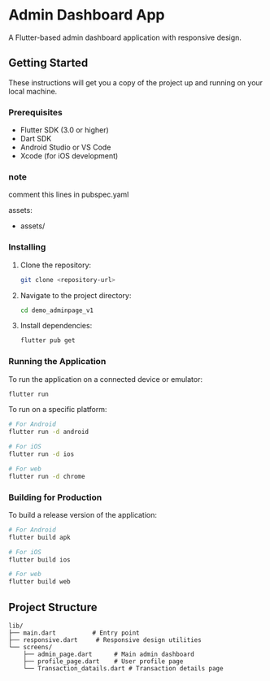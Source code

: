 # Admin Dashboard App

A Flutter-based admin dashboard application with responsive design.


## Getting Started

These instructions will get you a copy of the project up and running on your local machine.

### Prerequisites

- Flutter SDK (3.0 or higher)
- Dart SDK
- Android Studio or VS Code
- Xcode (for iOS development)

### note
comment this lines in pubspec.yaml

assets:
  - assets/

### Installing

1. Clone the repository:
   ```bash
   git clone <repository-url>
   ```

2. Navigate to the project directory:
   ```bash
   cd demo_adminpage_v1 
   ```

3. Install dependencies:
   ```bash
   flutter pub get
   ```

### Running the Application

To run the application on a connected device or emulator:

```bash
flutter run
```

To run on a specific platform:

```bash
# For Android
flutter run -d android

# For iOS
flutter run -d ios

# For web
flutter run -d chrome
```

### Building for Production

To build a release version of the application:

```bash
# For Android
flutter build apk

# For iOS
flutter build ios

# For web
flutter build web
```

## Project Structure

```
lib/
├── main.dart          # Entry point
├── responsive.dart     # Responsive design utilities
└── screens/
    ├── admin_page.dart      # Main admin dashboard
    ├── profile_page.dart    # User profile page
    └── Transaction_datails.dart # Transaction details page
```

